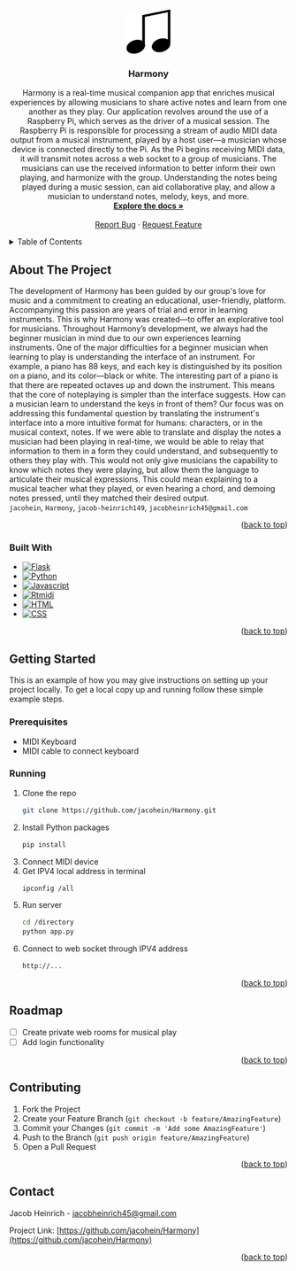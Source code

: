 <!-- Improved compatibility of back to top link: See: https://github.com/othneildrew/Best-README-Template/pull/73 -->
<a name="readme-top"></a>


<!-- PROJECT LOGO -->
<br />
<div align="center">
  <a href="https://github.com/jacohein/Harmony">
    <img src="static/images/music.png" alt="Logo" width="80" height="80">
  </a>

<h3 align="center">Harmony</h3>

  <p align="center">
    Harmony is a real-time musical companion app that enriches musical experiences by allowing musicians to share active notes and learn from one another as they play. Our application revolves around the use of a Raspberry Pi, which serves as the driver of a 
    musical session. The Raspberry Pi is responsible for processing a stream of audio MIDI data output from a musical instrument, played by a host user—a musician whose device is connected directly to the Pi. As the Pi begins receiving MIDI data, it will 
    transmit notes across a web socket to a group of musicians. The musicians can use the received information to better inform their own playing, and harmonize with the group. Understanding the notes being played during a music session, can aid collaborative 
    play, and allow a musician to understand notes, melody, keys, and more.
    <br />
    <a href="https://github.com/github_username/repo_name"><strong>Explore the docs »</strong></a>
    <br />
    <br />
    <a href="https://github.com/github_username/repo_name/issues">Report Bug</a>
    ·
    <a href="https://github.com/github_username/repo_name/issues">Request Feature</a>
  </p>
</div>



<!-- TABLE OF CONTENTS -->
<details>
  <summary>Table of Contents</summary>
  <ol>
    <li>
      <a href="#about-the-project">About The Project</a>
      <ul>
        <li><a href="#built-with">Built With</a></li>
      </ul>
    </li>
    <li>
      <a href="#getting-started">Getting Started</a>
      <ul>
        <li><a href="#prerequisites">Prerequisites</a></li>
        <li><a href="#running">Getting to run</a></li>
      </ul>
    </li>
    <li><a href="#roadmap">Roadmap</a></li>
    <li><a href="#contributing">Contributing</a></li>
    <li><a href="#contact">Contact</a></li>
  </ol>
</details>



<!-- ABOUT THE PROJECT -->
## About The Project

The development of Harmony has been guided by our group's love for music and a commitment to creating an educational, user-friendly, platform. Accompanying this passion are years of trial and error in learning instruments. This is why Harmony was created—to offer an explorative tool for musicians. Throughout Harmony’s development, we always had the beginner musician in mind due to our own experiences learning instruments. One of the major difficulties for a beginner musician when learning to play is understanding the interface of an instrument. For example, a piano has 88 keys, and each key is distinguished by its position on a piano, and its color—black or white. The interesting part of a piano is that there are repeated octaves up and down the instrument. This means that the core of noteplaying is simpler than the interface suggests. How can a musician learn to understand the keys in front of them? Our focus was on addressing this fundamental question by translating the instrument's interface into a more intuitive format for humans: characters, or in the musical context, notes. If we were able to translate and display the notes a musician had been playing in real-time, we would be able to relay that information to them in a form they could understand, and subsequently to others they play with. This would not only give musicians the capability to know which notes they were playing, but allow them the language to articulate their musical expressions. This could mean explaining to a musical teacher what they played, or even hearing a chord, and demoing notes pressed, until they matched their desired output.
 <br />
 `jacohein`, `Harmony`, `jacob-heinrich149`, `jacobheinrich45@gmail.com`

<p align="right">(<a href="#readme-top">back to top</a>)</p>



### Built With
* [![Flask][flask]][Flask-url]
* [![Python][python]][Python-url]
* [![Javascript][javascript]][Javascript-url]
* [![Rtmidi][rtmidi]][Rtmidi-url]
* [![HTML][html]][HTML-url]
* [![CSS][css]][CSS-url]


<p align="right">(<a href="#readme-top">back to top</a>)</p>



<!-- GETTING STARTED -->
## Getting Started

This is an example of how you may give instructions on setting up your project locally.
To get a local copy up and running follow these simple example steps.

### Prerequisites
<ul>
  <li>MIDI Keyboard</li>
  <li>MIDI cable to connect keyboard</li>
</ul>

### Running


1. Clone the repo
   ```sh
   git clone https://github.com/jacohein/Harmony.git
   ```
2. Install Python packages
   ```sh
   pip install
   ```
3. Connect MIDI device
4. Get IPV4 local address in terminal
   ```sh
   ipconfig /all
   ```
5. Run server
   ```sh
   cd /directory
   python app.py
   ```
6. Connect to web socket through IPV4 address
   ```sh
   http://...
   ```
   

<p align="right">(<a href="#readme-top">back to top</a>)</p>



<!-- ROADMAP -->
## Roadmap

- [ ] Create private web rooms for musical play
- [ ] Add login functionality

<p align="right">(<a href="#readme-top">back to top</a>)</p>



<!-- CONTRIBUTING -->
## Contributing

1. Fork the Project
2. Create your Feature Branch (`git checkout -b feature/AmazingFeature`)
3. Commit your Changes (`git commit -m 'Add some AmazingFeature'`)
4. Push to the Branch (`git push origin feature/AmazingFeature`)
5. Open a Pull Request

<p align="right">(<a href="#readme-top">back to top</a>)</p>




<!-- CONTACT -->
## Contact

Jacob Heinrich - jacobheinrich45@gmail.com

Project Link: [https://github.com/jacohein/Harmony](https://github.com/jacohein/Harmony)

<p align="right">(<a href="#readme-top">back to top</a>)</p>



<!-- MARKDOWN LINKS & IMAGES -->
[flask]: https://img.shields.io/badge/Flask-blue
[javascript]: https://img.shields.io/badge/Javascript-white
[html]: https://img.shields.io/badge/HTML-green
[css]: https://img.shields.io/badge/CSS-purple
[python]: https://img.shields.io/badge/Python-orange
[rtmidi]: https://img.shields.io/badge/Rtmidi-pink

[Flask-url]: https://flask.palletsprojects.com/en/3.0.x/
[Javascript-url]: https://developer.mozilla.org/en-US/docs/Web/JavaScript
[Python-url]: https://www.python.org/
[HTML-url]: https://developer.mozilla.org/en-US/docs/Learn/Getting_started_with_the_web/HTML_basics
[CSS-url]: https://developer.mozilla.org/en-US/docs/Web/CSS
[Rtmidi-url]: https://pypi.org/project/python-rtmidi/
